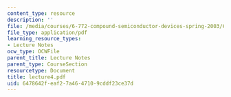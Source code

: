 ```yaml
---
content_type: resource
description: ''
file: /media/courses/6-772-compound-semiconductor-devices-spring-2003/6478642feaf27a4647109cddf23ce37d_lecture4.pdf
file_type: application/pdf
learning_resource_types:
- Lecture Notes
ocw_type: OCWFile
parent_title: Lecture Notes
parent_type: CourseSection
resourcetype: Document
title: lecture4.pdf
uid: 6478642f-eaf2-7a46-4710-9cddf23ce37d
---
```

